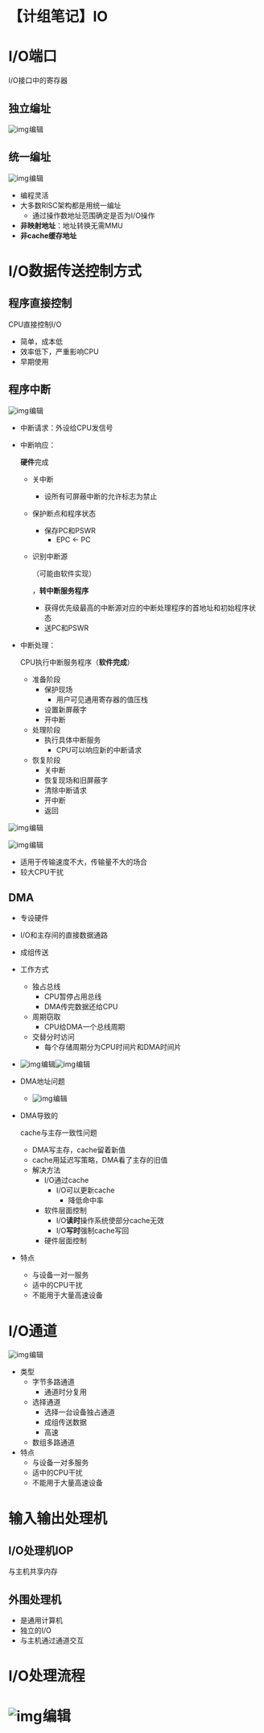 # 【计组笔记】IO

#  I/O端口

I/O接口中的寄存器

## 独立编址

![img](assets/a7af13be5a3a4389bb82eea9df79c350.png)![点击并拖拽以移动](data:image/gif;base64,R0lGODlhAQABAPABAP///wAAACH5BAEKAAAALAAAAAABAAEAAAICRAEAOw==)编辑

## 统一编址

![img](assets/c0828afed41c40b28b31c54f104bd8f7.png)![点击并拖拽以移动](data:image/gif;base64,R0lGODlhAQABAPABAP///wAAACH5BAEKAAAALAAAAAABAAEAAAICRAEAOw==)编辑

- 编程灵活
- 大多数RISC架构都是用统一编址 
  - 通过操作数地址范围确定是否为I/O操作
- **非映射地址**：地址转换无需MMU
- **非cache缓存地址**

# I/O数据传送控制方式

## 程序直接控制

CPU直接控制I/O

- 简单，成本低
- 效率低下，严重影响CPU
- 早期使用

## 程序中断

![img](assets/27b6b71555364661a219c53af5629b72.png)![点击并拖拽以移动](data:image/gif;base64,R0lGODlhAQABAPABAP///wAAACH5BAEKAAAALAAAAAABAAEAAAICRAEAOw==)编辑

- 中断请求：外设给CPU发信号

- 中断响应：

  **硬件**完成

  - 关中断

    - 设所有可屏蔽中断的允许标志为禁止

  - 保护断点和程序状态

    - 保存PC和PSWR 		
      - EPC ← PC

  - 识别中断源

    （可能由软件实现）

    ，**转中断服务程序**

    - 获得优先级最高的中断源对应的中断处理程序的首地址和初始程序状态
    - 送PC和PSWR

- 中断处理：

  CPU执行中断服务程序（**软件完成**）

  - 准备阶段 	
    - 保护现场
      - 用户可见通用寄存器的值压栈
    - 设置新屏蔽字
    - 开中断
  - 处理阶段 	
    - 执行具体中断服务
      - CPU可以响应新的中断请求
  - 恢复阶段 	
    - 关中断
    - 恢复现场和旧屏蔽字
    - 清除中断请求
    - 开中断
    - 返回

![img](assets/a29c9ecbb4fa4961a668c7d9b79ee6b8.png)![点击并拖拽以移动](data:image/gif;base64,R0lGODlhAQABAPABAP///wAAACH5BAEKAAAALAAAAAABAAEAAAICRAEAOw==)编辑

![img](assets/86e5694903e34e7fb60f9e9ff799f449.png)![点击并拖拽以移动](data:image/gif;base64,R0lGODlhAQABAPABAP///wAAACH5BAEKAAAALAAAAAABAAEAAAICRAEAOw==)编辑



- 适用于传输速度不大，传输量不大的场合
- 较大CPU干扰

## DMA

- 专设硬件

- I/O和主存间的直接数据通路

- 成组传送

- 工作方式 

  - 独占总线
    - CPU暂停占用总线
    - DMA传完数据还给CPU
  - 周期窃取
    - CPU给DMA一个总线周期
  - 交替分时访问
    - 每个存储周期分为CPU时间片和DMA时间片

- ![img](assets/0ce61a4581ba43ac9858261d928c9e9f.png)![点击并拖拽以移动](data:image/gif;base64,R0lGODlhAQABAPABAP///wAAACH5BAEKAAAALAAAAAABAAEAAAICRAEAOw==)编辑![img](assets/ece594594b0340e8ae9c843325b215b5.png)![点击并拖拽以移动](data:image/gif;base64,R0lGODlhAQABAPABAP///wAAACH5BAEKAAAALAAAAAABAAEAAAICRAEAOw==)编辑

- DMA地址问题 

  - ![img](assets/8a505597aa1541f4b14f106f180814a1.png)![点击并拖拽以移动](data:image/gif;base64,R0lGODlhAQABAPABAP///wAAACH5BAEKAAAALAAAAAABAAEAAAICRAEAOw==)编辑

- DMA导致的

  cache与主存一致性问题

  - DMA写主存，cache留着新值
  - cache用延迟写策略，DMA看了主存的旧值
  - 解决方法 	
    - I/O通过cache 		
      - I/O可以更新cache 			
        - 降低命中率
    - 软件层面控制 		
      - I/O**读时**操作系统使部分cache无效
      - I/O**写时**强制cache写回
    - 硬件层面控制

- 特点 

  - 与设备一对一服务
  - 适中的CPU干扰
  - 不能用于大量高速设备

# I/O通道

![img](assets/c04a1dfe310b4eff83156676526adf83.png)![点击并拖拽以移动](data:image/gif;base64,R0lGODlhAQABAPABAP///wAAACH5BAEKAAAALAAAAAABAAEAAAICRAEAOw==)编辑

- 类型 
  - 字节多路通道 	
    - 通道时分复用
  - 选择通道 	
    - 选择一台设备独占通道
    - 成组传送数据
    - 高速
  - 数组多路通道
- 特点 
  - 与设备一对多服务
  - 适中的CPU干扰
  - 不能用于大量高速设备

# 输入输出处理机

## I/O处理机IOP

与主机共享内存

## 外围处理机

- 是通用计算机
- 独立的I/O
- 与主机通过通道交互

# I/O处理流程

# ![img](https://i-blog.csdnimg.cn/direct/76dd8612db0b450cbcf5ec20250cb2fa.png)![点击并拖拽以移动](data:image/gif;base64,R0lGODlhAQABAPABAP///wAAACH5BAEKAAAALAAAAAABAAEAAAICRAEAOw==)编辑